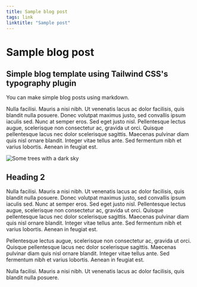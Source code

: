 ```yaml
---
title: Sample blog post
tags: link
linktitle: "Sample post"
---
```


# Sample blog post

## Simple blog template using Tailwind CSS's typography plugin

You can make simple blog posts using markdown.

Nulla facilisi. Mauris a nisi nibh. Ut venenatis lacus ac dolor facilisis, quis blandit nulla posuere. Donec volutpat maximus justo, sed convallis ipsum iaculis sed. Nunc at semper eros. Sed eget justo nisl. Pellentesque lectus augue, scelerisque non consectetur ac, gravida ut orci. Quisque pellentesque lacus nec dolor scelerisque sagittis. Maecenas pulvinar diam quis nisl ornare blandit. Integer vitae tellus ante. Sed fermentum nibh et varius lobortis. Aenean in feugiat est. 

![Some trees with a dark sky](/img/trees.webp)

## Heading 2

Nulla facilisi. Mauris a nisi nibh. Ut venenatis lacus ac dolor facilisis, quis blandit nulla posuere. Donec volutpat maximus justo, sed convallis ipsum iaculis sed. Nunc at semper eros. Sed eget justo nisl. Pellentesque lectus augue, scelerisque non consectetur ac, gravida ut orci. Quisque pellentesque lacus nec dolor scelerisque sagittis. Maecenas pulvinar diam quis nisl ornare blandit. Integer vitae tellus ante. Sed fermentum nibh et varius lobortis. Aenean in feugiat est. 

Pellentesque lectus augue, scelerisque non consectetur ac, gravida ut orci. Quisque pellentesque lacus nec dolor scelerisque sagittis. Maecenas pulvinar diam quis nisl ornare blandit. Integer vitae tellus ante. Sed fermentum nibh et varius lobortis. Aenean in feugiat est. 

Nulla facilisi. Mauris a nisi nibh. Ut venenatis lacus ac dolor facilisis, quis blandit nulla posuere.